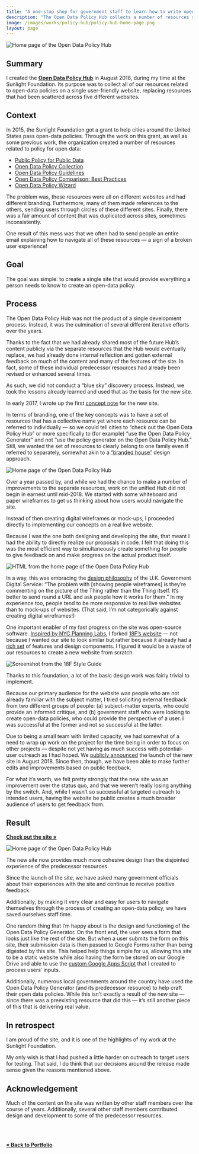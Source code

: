 ```yaml
---
title: "A one-stop shop for government staff to learn how to write open-data policies"
description: "The Open Data Policy Hub collects a number of resources related to open-data policies on a single user-friendly website, replacing five different websites."
image: /images/works/policy-hub/policy-hub-home-page.png
layout: page
---
```


![Home page of the Open Data Policy Hub](/images/works/policy-hub/policy-hub-home-page.png)

## Summary

I created the **[Open Data Policy Hub](https://opendatapolicyhub.sunlightfoundation.com/)** in August 2018, during my time at the Sunlight Foundation. Its purpose was to collect all of our resources related to open-data policies on a single user-friendly website, replacing resources that had been scattered across five different websites.

## Context

In 2015, the Sunlight Foundation got a grant to help cities around the United States pass open-data policies. Through the work on this grant, as well as some previous work, the organization created a number of resources related to policy for open data:
- [Public Policy for Public Data](https://sunlightpolicy.github.io/wwc-site/)
- [Open Data Policy Collection](https://sunlightpolicy.github.io/opendatapoliciesstatic/browse/)
- [Open Data Policy Guidelines](https://sunlightfoundation.com/opendataguidelines/)
- [Open Data Policy Comparison: Best Practices](https://docs.google.com/spreadsheets/d/1ETZuGZBK24J2viZdxmhyIlIKiJuytAu3Bh1ofo_HVBw/edit)
- [Open Data Policy Wizard](https://docs.google.com/forms/d/e/1FAIpQLSe2BeXHF-vkjbfmYRK0dIxYtWyaXUCkgG0a6twAIqRdwJM8dg/viewform)

The problem was, these resources were all on different websites and had different branding. Furthermore, many of them made references to the others, sending users through circles of these different sites. Finally, there was a fair amount of content that was duplicated across sites, sometimes inconsistently.

<!-- [image of all the different sites] -->

One result of this mess was that we often had to send people an entire email explaining how to navigate all of these resources — a sign of a broken user experience!

## Goal

The goal was simple: to create a single site that would provide everything a person needs to know to create an open-data policy.

## Process

The Open Data Policy Hub was not the product of a single development process. Instead, it was the culmination of several different iterative efforts over the years.

Thanks to the fact that we had already shared most of the future Hub’s content publicly via the separate resources that the Hub would eventually replace, we had already done internal reflection and gotten external feedback on much of the content and many of the features of the site. In fact, some of these individual predecessor resources had already been revised or enhanced several times.

As such, we did not conduct a “blue sky” discovery process. Instead, we took the lessons already learned and used that as the basis for the new site.

In early 2017, I wrote up the first [concept note](https://github.com/sunlightpolicy/opendatapoliciesstatic/issues/80) for the new site.

In terms of branding, one of the key concepts was to have a set of resources that has a collective name yet where each resource can be referred to individually — so we could tell cities to “check out the Open Data Policy Hub” or more specifically to (for example) “use the Open Data Policy Generator” and not “use the policy generator on the Open Data Policy Hub.” Still, we wanted the set of resources to clearly belong to one family even if referred to separately, somewhat akin to a [“branded house”](https://www.ideasbig.com/blog/branded-house-house-brands/) design approach.

![Home page of the Open Data Policy Hub](/images/works/policy-hub/odp-branded-house.png)

Over a year passed by, and while we had the chance to make a number of improvements to the separate resources, work on the unified Hub did not begin in earnest until mid-2018. We started with some whiteboard and paper wireframes to get us thinking about how users would navigate the site.

<!-- future: image of paper wireframes -->

Instead of then creating digital wireframes or mock-ups, I proceeded directly to implementing our concepts on a real live website.

Because I was the one both designing and developing the site, that meant I had the ability to directly realize our proposals in code. I felt that doing this was the most efficient way to simultaneously create something for people to give feedback on and make progress on the actual product itself.

![HTML from the home page of the Open Data Policy Hub](/images/works/policy-hub/home-page-html.png)

In a way, this was embracing the [design philosophy](https://gds.blog.gov.uk/2014/07/18/whats-the-design-process-at-gds/) of the U.K. Government Digital Service: “The problem with [showing people wireframes] is they’re commenting on the picture of the Thing rather than the Thing itself. It’s better to send round a URL and ask people how it works for them.” In my experience too, people tend to be more responsive to real live websites than to mock-ups of websites. (That said, I’m not categorically against creating digital wireframes!)

One important enabler of my fast progress on the site was open-source software. [Inspired by NYC Planning Labs](https://github.com/NYCPlanning/labs-planninglabs.nyc-archive/blob/master/_posts/2017-06-12-cloning-18f-gsa-gov.md), I forked [18F’s website](https://18f.gsa.gov/) — not because I wanted our site to look similar but rather because it already had a [rich set](https://18f.gsa.gov/styleguide/) of features and design components. I figured it would be a waste of our resources to create a new website from scratch.

![Screenshot from the 18F Style Guide](/images/works/policy-hub/18f-style-guide.png)

<!-- [future — image of Planning Labs new site] -->

Thanks to this foundation, a lot of the basic design work was fairly trivial to implement.

Because our primary audience for the website was people who are not already familiar with the subject matter, I tried soliciting external feedback from two different groups of people: (a) subject-matter experts, who could provide an informed critique, and (b) government staff who were looking to create open-data policies, who could provide the perspective of a user. I was successful at the former and not so successful at the latter.

Due to being a small team with limited capacity, we had somewhat of a need to wrap up work on the project for the time being in order to focus on other projects — despite not yet having as much success with potential-user outreach as I had hoped. We [publicly announced](https://sunlightfoundation.com/2018/08/30/introducing-open-data-policy-hub/) the launch of the new site in August 2018. Since then, though, we have been able to make further edits and improvements based on public feedback.

For what it’s worth, we felt pretty strongly that the new site was an improvement over the status quo, and that we weren’t really losing anything by the switch. And, while I wasn’t so successful at targeted outreach to intended users, having the website be public creates a much broader audience of users to get feedback from.


## Result

**[Check out the site »](https://opendatapolicyhub.sunlightfoundation.com/)**

![Home page of the Open Data Policy Hub](/images/works/policy-hub/policy-hub-home-page.png)

The new site now provides much more cohesive design than the disjointed experience of the predecessor resources.

<!-- [img]
Email explaining everything >> Home page
Public Policy for Public Data >> Step-by-Step
Open Data Policy Collection >> Collection
Open Data Policy Guidelines >> Guidelines
Open Data Policy Comparison: Best Practices >> Guidelines
Open Data Policy Wizard >> Generator
[] -->

Since the launch of the site, we have asked many government officials about their experiences with the site and continue to receive positive feedback.

Additionally, by making it very clear and easy for users to navigate themselves through the process of creating an open-data policy, we have saved ourselves staff time.

One random thing that I’m happy about is the design and functioning of the Open Data Policy Generator. On the front end, the user sees a form that looks just like the rest of the site. But when a user submits the form on this site, their submission data is then passed to Google Forms rather than being digested by this site. This helped help things simple for us, allowing this site to be a static website while also having the form be stored on our Google Drive and able to use the [custom Google Apps Script](https://github.com/sunlightpolicy/open-data-policy-wizard) that I created to process users’ inputs.

<!-- [image of form] -->

Additionally, numerous local governments around the country have used the Open Data Policy Generator (and its predecessor resource) to help craft their open data policies. While this isn’t exactly a result of the new site — since there was a preexisting resource that did this — it’s still another piece of this that is delivering real value.

## In retrospect

I am proud of the site, and it is one of the highlights of my work at the Sunlight Foundation.

My only wish is that I had pushed a little harder on outreach to target users for testing. That said, I do think that our decisions around the release made sense given the reasons mentioned above.

## Acknowledgement

Much of the content on the site was written by other staff members over the course of years. Additionally, several other staff members contributed design and development to some of the predecessor resources.

<br><br>

**[« Back to Portfolio](/portfolio/)**
